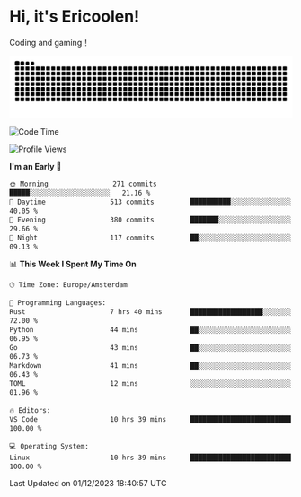 # Hi, it's Ericoolen!
Coding and gaming！

<picture>
  <source media="(prefers-color-scheme: dark)" srcset="https://raw.githubusercontent.com/Eric-Song-Nop/Eric-Song-Nop/output/github-contribution-grid-snake-dark.svg">
  <source media="(prefers-color-scheme: light)" srcset="https://raw.githubusercontent.com/Eric-Song-Nop/Eric-Song-Nop/output/github-contribution-grid-snake.svg">
  <img alt="github contribution grid snake animation" src="https://raw.githubusercontent.com/Eric-Song-Nop/Eric-Song-Nop/output/github-contribution-grid-snake.svg">
</picture>

<!--START_SECTION:waka-->
![Code Time](http://img.shields.io/badge/Code%20Time-1%2C099%20hrs%2027%20mins-blue)

![Profile Views](http://img.shields.io/badge/Profile%20Views-10-blue)

**I'm an Early 🐤** 

```text
🌞 Morning                271 commits         █████░░░░░░░░░░░░░░░░░░░░   21.16 % 
🌆 Daytime                513 commits         ██████████░░░░░░░░░░░░░░░   40.05 % 
🌃 Evening                380 commits         ███████░░░░░░░░░░░░░░░░░░   29.66 % 
🌙 Night                  117 commits         ██░░░░░░░░░░░░░░░░░░░░░░░   09.13 % 
```


📊 **This Week I Spent My Time On** 

```text
🕑︎ Time Zone: Europe/Amsterdam

💬 Programming Languages: 
Rust                     7 hrs 40 mins       ██████████████████░░░░░░░   72.00 % 
Python                   44 mins             ██░░░░░░░░░░░░░░░░░░░░░░░   06.95 % 
Go                       43 mins             ██░░░░░░░░░░░░░░░░░░░░░░░   06.73 % 
Markdown                 41 mins             ██░░░░░░░░░░░░░░░░░░░░░░░   06.43 % 
TOML                     12 mins             ░░░░░░░░░░░░░░░░░░░░░░░░░   01.96 % 

🔥 Editors: 
VS Code                  10 hrs 39 mins      █████████████████████████   100.00 % 

💻 Operating System: 
Linux                    10 hrs 39 mins      █████████████████████████   100.00 % 
```


 Last Updated on 01/12/2023 18:40:57 UTC
<!--END_SECTION:waka-->
